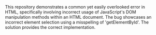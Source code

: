 This repository demonstrates a common yet easily overlooked error in HTML, specifically involving incorrect usage of JavaScript's DOM manipulation methods within an HTML document.  The bug showcases an incorrect element selection using a misspelling of 'getElementById'. The solution provides the correct implementation.